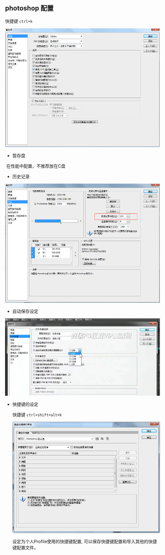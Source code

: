 ## photoshop 配置

快捷键 `ctrl+k`

![image-20211010151303756](images\image-20211010151303756.png)



* 暂存盘

​       在性能中配置，不推荐放在C盘

*  历史记录

  ![image-20211010151632463](images\image-20211010151632463.png)

  

*  自动保存设定

  ![image-20211010152016715](images\image-20211010152016715.png)

* 快捷键的设定

  快捷键 `ctrl+shift+alt+k`

  ![image-20211010152441420](images\image-20211010152441420.png)

  

  设定为个人Profile使用的快捷键配置, 可以保存快捷键配置和导入其他的快捷键配置文件。

  

